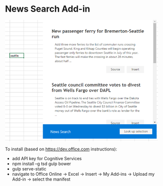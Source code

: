 # News Search Add-in

![screenshot](view.png)


To install (based on https://dev.office.com instructions):
- add API key for Cognitive Services
- npm install –g tsd gulp bower
- gulp serve-static 
- navigate to Office Online -> Excel -> Insert -> My Add-ins -> Upload my Add-in -> select the manifest

